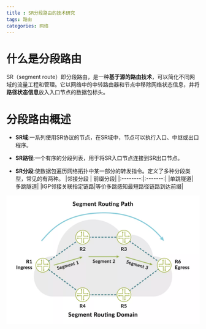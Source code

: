 ```yaml
---
title : SR分段路由的技术研究
tags: 路由
categories: 网络
---
```


# 什么是分段路由

SR（segment route）即分段路由，是一种**基于源的路由技术**，可以简化不同网域的流量工程和管理。它以网络中的中转路由器和节点中移除网络状态信息，并将**路径状态信息**放入入口节点的数据包标头。
<!--more-->

# 分段路由概述
- **SR域**:一系列使用SR协议的节点，在SR域中，节点可以执行入口、中继或出口程序。

- **SR路径**:一个有序的分段列表，用于将SR入口节点连接到SR出口节点。

- **SR分段**:使数据包遍历网络拓扑中某一部分的转发指令。定义了多种分段类型，常见的有两种。
  |邻接分段 | 前缀分段|
  |:--------:|:-------:|
  |单跳隧道| 多跳隧道|
  |IGP邻接关联指定链路|等价多跳感知最短路径链路到达前缀|

![](../../image/network/segmentRoute/Segment%20route%20overview.png)

